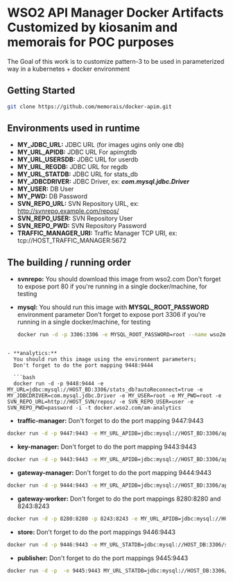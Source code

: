 # WSO2 API Manager Docker Artifacts Customized by kiosanim and memorais for POC purposes

The Goal of this work is to customize pattern-3 to be used in parameterized way in a kubernetes + docker environment

## Getting Started

```bash
git clone https://github.com/memorais/docker-apim.git
```

## Environments used in runtime

- **MY_JDBC_URL:** JDBC URL (for images ugins only one db)
- **MY_URL_APIDB:** JDBC URL For apimgtdb
- **MY_URL_USERSDB:** JDBC URL for userdb
- **MY_URL_REGDB:** JDBC URL for regdb
- **MY_URL_STATDB:** JDBC URL for stats_db
- **MY_JDBCDRIVER:** JDBC Driver, ex: ***com.mysql.jdbc.Driver***
- **MY_USER:** DB User
- **MY_PWD:** DB Password
- **SVN_REPO_URL:** SVN Repository URL, ex: http://svnrepo.example.com/repos/
- **SVN_REPO_USER:** SVN Repository User
- **SVN_REPO_PWD:** SVN Repository Password
- **TRAFFIC_MANAGER_URI:** Traffic Manager TCP URI, ex: tcp://HOST_TRAFFIC_MANAGER:5672

## The building / running order

- **svnrepo:**
  You should download this image from wso2.com
  Don't forget to expose port 80 if you're running in a single docker/machine, for testing

- **mysql:**
  You should run this image with **MYSQL_ROOT_PASSWORD** environment parameter
  Don't forget to expose port 3306 if you're running in a single docker/machine, for testing

  ```bash
  docker run -d -p 3306:3306 -e MYSQL_ROOT_PASSWORD=root --name wso2mysql wso2/mysqldb
```

- **analytics:**
  You should run this image using the environment parameters;
  Don't forget to do the port mapping 9448:9444

  ```bash
  docker run -d -p 9448:9444 -e MY_URL=jdbc:mysql://HOST_BD:3306/stats_db?autoReconnect=true -e MY_JDBCDRIVER=com.mysql.jdbc.Driver -e MY_USER=root -e MY_PWD=root -e SVN_REPO_URL=http://HOST_SVN/repos/ -e SVN_REPO_USER=user -e SVN_REPO_PWD=password -i -t docker.wso2.com/am-analytics
```
- **traffic-manager:**
  Don't forget to do the port mapping 9447:9443
```bash
docker run -d -p 9447:9443 -e MY_URL_APIDB=jdbc:mysql://HOST_BD:3306/apimgtdb?autoReconnect=true -e MY_URL_USERSDB=jdbc:mysql://HOST_BD:3306/userdb?autoReconnect=true -e MY_URL_REGDB=jdbc:mysql://HOST_BD:3306/regdb?autoReconnect=true -e MY_JDBCDRIVER=com.mysql.jdbc.Driver -e MY_USER=root -e MY_PWD=root -e SVN_REPO_URL=http://HOSTNAME/repos/ -e SVN_REPO_USER=user -e SVN_REPO_PWD=password   --name traffic-manager  -i -t docker.wso2.com/traffic-manager
```

- **key-manager:**
  Don't forget to do the port mapping 9443:9443
```bash
docker run -d -p 9443:9443 -e MY_URL_APIDB=jdbc:mysql://HOST_BD:3306/apimgtdb?autoReconnect=true -e MY_URL_USERSDB=jdbc:mysql://HOST_BD:3306/userdb?autoReconnect=true -e MY_URL_REGDB=jdbc:mysql://HOST_BD:3306/regdb?autoReconnect=true -e MY_JDBCDRIVER=com.mysql.jdbc.Driver -e MY_USER=root -e MY_PWD=root -e SVN_REPO_URL=http://HOSTNAME/repos/ -e SVN_REPO_USER=user -e SVN_REPO_PWD=password -e ANALYTICS_URL=tcp://HOST_ANALYTICS:7612 -e ANALYTICS_SSL_URL=ssl://HOST_ANALYTICS:7712 -e ANALYTICS_USER=admin -e ANALYTICS_PWD=admin -e ANALYTICS_REST_URL=https://HOST_ANALYTICS:9444 -e ANALYTICS_REST_USER=admin -e ANALYTICS_REST_PWD=admin -e GW_MANAGER_URL=https://GW_MANAGER:9443/services -e GW_ENDPOINT=http://GE_WORKER:8280,https://GW_WORKER:8243 --name keymanager -i -t docker.wso2.com/keymanager
```

- **gateway-manager:**
  Don't forget to do the port mapping 9444:9443
```bash
docker run -d -p 9444:9443 -e MY_URL_APIDB=jdbc:mysql://HOST_BD:3306/apimgtdb?autoReconnect=true -e MY_URL_USERSDB=jdbc:mysql://HOST_BD:3306/userdb?autoReconnect=true -e MY_URL_REGDB=jdbc:mysql://HOST_BD:3306/regdb?autoReconnect=true -e MY_JDBCDRIVER=com.mysql.jdbc.Driver -e MY_USER=root -e MY_PWD=root -e SVN_REPO_URL=http://HOSTNAME/repos/ -e SVN_REPO_USER=user -e SVN_REPO_PWD=password -e ANALYTICS_URL=tcp://HOST_ANALYTICS:7612 -e ANALYTICS_SSL_URL=ssl://HOST_ANALYTICS:7712 -e ANALYTICS_USER=admin -e ANALYTICS_PWD=admin -e ANALYTICS_REST_URL=https://HOST_ANALYTICS:9444 -e ANALYTICS_REST_USER=admin -e ANALYTICS_REST_PWD=admin -e GW_MANAGER_URL=https://GW_MANAGER:9443/services -e GW_ENDPOINT=http://GE_WORKER:8280,https://GW_WORKER:8243 -e KM_URL=https://KEYMANAGER:9443/services/ -e STORE_URL=https://STORE:9446/store -e TM_URL=https://TRAFFIC_MANAGER:9443/services/ -e TM_THR_REC_GROUP_URL=tcp://traffic-manager:9611 -e TM_THR_AUTH_URL=ssl://traffic-manager:9711 -e JMS_URL=tcp://traffic-manager:5672  --name gateway-manager -i -t docker.wso2.com/gateway-manager
```

- **gateway-worker:**
  Don't forget to do the port mappings 8280:8280 and 8243:8243
```bash
docker run -d -p 8280:8280 -p 8243:8243 -e MY_URL_APIDB=jdbc:mysql://HOST_BD:3306/apimgtdb?autoReconnect=true -e MY_URL_USERSDB=jdbc:mysql://HOST_BD:3306/userdb?autoReconnect=true -e MY_URL_REGDB=jdbc:mysql://HOST_BD:3306/regdb?autoReconnect=true -e MY_JDBCDRIVER=com.mysql.jdbc.Driver -e MY_USER=root -e MY_PWD=root -e SVN_REPO_URL=http://HOSTNAME/repos/ -e SVN_REPO_USER=user -e SVN_REPO_PWD=password -e ANALYTICS_URL=tcp://HOST_ANALYTICS:7612 -e ANALYTICS_SSL_URL=ssl://HOST_ANALYTICS:7712 -e ANALYTICS_USER=admin -e ANALYTICS_PWD=admin -e ANALYTICS_REST_URL=https://HOST_ANALYTICS:9444 -e ANALYTICS_REST_USER=admin -e ANALYTICS_REST_PWD=admin -e GW_MANAGER_URL=https://GW_MANAGER:9443/services -e GW_ENDPOINT=http://GE_WORKER:8280,https://GW_WORKER:8243 -e KM_URL=https://KEYMANAGER:9443/services/ -e STORE_URL=https://STORE:9446/store -e TM_URL=https://TRAFFIC_MANAGER:9443/services/ -e TM_THR_REC_GROUP_URL=tcp://traffic-manager:9611 -e TM_THR_AUTH_URL=ssl://traffic-manager:9711 -e JMS_URL=tcp://traffic-manager:5672  --name gateway-worker -i -t docker.wso2.com/gateway-worker
```

- **store:**
  Don't forget to do the port mappings 9446:9443
```bash
docker run -d -p 9446:9443 -e MY_URL_STATDB=jdbc:mysql://HOST_DB:3306/stats_db?autoReconnect=true\&amp;relaxAutoCommit=true -e MY_URL_APIDB=jdbc:mysql://HOST_BD:3306/apimgtdb?autoReconnect=true -e MY_URL_USERSDB=jdbc:mysql://HOST_BD:3306/userdb?autoReconnect=true -e MY_URL_REGDB=jdbc:mysql://HOST_BD:3306/regdb?autoReconnect=true -e MY_JDBCDRIVER=com.mysql.jdbc.Driver -e MY_USER=root -e MY_PWD=root -e SVN_REPO_URL=http://HOSTNAME/repos/ -e SVN_REPO_USER=user -e SVN_REPO_PWD=password -e ANALYTICS_URL=tcp://HOST_ANALYTICS:7612 -e ANALYTICS_SSL_URL=ssl://HOST_ANALYTICS:7712 -e ANALYTICS_USER=admin -e ANALYTICS_PWD=admin -e ANALYTICS_REST_URL=https://HOST_ANALYTICS:9444 -e ANALYTICS_REST_USER=admin -e ANALYTICS_REST_PWD=admin -e KM_URL=https://keymanager:9443/services/ -e GW_MANAGER_URL=https://GW_MANAGER:9443/services -e GW_REVOKE_URL=https://gateway-worker:8243/revoke  --name store -i -t docker.wso2.com/store
```

- **publisher:**
  Don't forget to do the port mappings  9445:9443
```bash
docker run -d -p  -e 9445:9443 MY_URL_STATDB=jdbc:mysql://HOST_DB:3306/stats_db?autoReconnect=true\&amp;relaxAutoCommit=true -e MY_URL_APIDB=jdbc:mysql://HOST_BD:3306/apimgtdb?autoReconnect=true -e MY_URL_USERSDB=jdbc:mysql://HOST_BD:3306/userdb?autoReconnect=true -e MY_URL_REGDB=jdbc:mysql://HOST_BD:3306/regdb?autoReconnect=true -e TRAFFIC_MANAGER_URI=tcp://HOST_TRAFFIC_MANAGER:<PORT|5672> -e MY_JDBCDRIVER=com.mysql.jdbc.Driver -e MY_USER=root -e MY_PWD=root -e SVN_REPO_URL=http://HOSTNAME/repos/ -e SVN_REPO_USER=user -e SVN_REPO_PWD=password  -e ANALYTICS_URL=tcp://HOST_ANALYTICS:7612 -e ANALYTICS_SSL_URL=ssl://HOST_ANALYTICS:7712 -e ANALYTICS_USER=admin -e ANALYTICS_PWD=admin -e ANALYTICS_REST_URL=https://HOST_ANALYTICS:9444 -e ANALYTICS_REST_USER=admin -e ANALYTICS_REST_PWD=admin --name publisher -i -t docker.wso2.com/publisher
```
